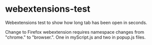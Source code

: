# webextensions-test

Webextensions test to show how long tab has been open in seconds.

Change to Firefox webextension requires namespace changes from "chrome." to "browser.".
One in myScript.js and two in popup.js files.
